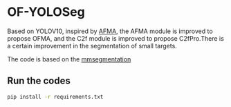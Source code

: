 # OF-YOLOSeg
Based on YOLOV10, inspired by [AFMA](https://github.com/ShengtianSang/AFMA), the AFMA module is improved to propose OFMA, and the C2f module is improved to propose C2fPro.There is a certain improvement in the segmentation of small targets.

The code is based on the [mmsegmentation](https://github.com/open-mmlab/mmsegmentation?tab=readme-ov-file) 

## Run the codes
```bash
pip install -r requirements.txt
```
